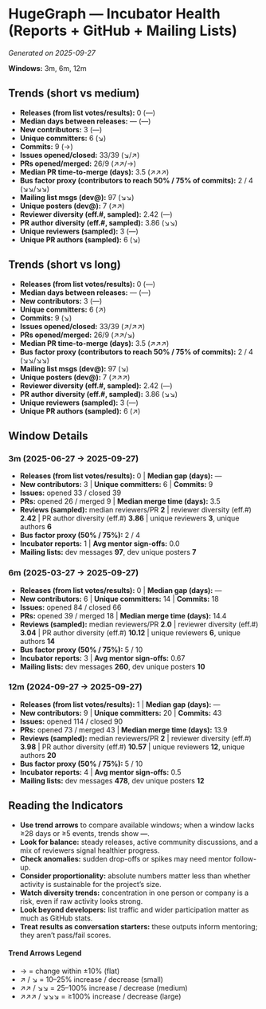 # HugeGraph — Incubator Health (Reports + GitHub + Mailing Lists)
_Generated on 2025-09-27_

**Windows:** 3m, 6m, 12m

## Trends (short vs medium)

- **Releases (from list votes/results):** 0 (—)
- **Median days between releases:** — (—)
- **New contributors:** 3 (—)
- **Unique committers:** 6 (↘)
- **Commits:** 9 (→)
- **Issues opened/closed:** 33/39 (↘/↗)
- **PRs opened/merged:** 26/9 (↗↗/→)
- **Median PR time-to-merge (days):** 3.5 (↗↗↗)
- **Bus factor proxy (contributors to reach 50% / 75% of commits):** 2 / 4 (↘↘/↘↘)
- **Mailing list msgs (dev@):** 97 (↘↘)
- **Unique posters (dev@):** 7 (↗↗)
- **Reviewer diversity (eff.#, sampled):** 2.42 (—)
- **PR author diversity (eff.#, sampled):** 3.86 (↘↘)
- **Unique reviewers (sampled):** 3 (—)
- **Unique PR authors (sampled):** 6 (↘)

## Trends (short vs long)

- **Releases (from list votes/results):** 0 (—)
- **Median days between releases:** — (—)
- **New contributors:** 3 (—)
- **Unique committers:** 6 (↗)
- **Commits:** 9 (↘)
- **Issues opened/closed:** 33/39 (↗/↗↗)
- **PRs opened/merged:** 26/9 (↗↗/↘)
- **Median PR time-to-merge (days):** 3.5 (↗↗↗)
- **Bus factor proxy (contributors to reach 50% / 75% of commits):** 2 / 4 (↘↘/↘↘)
- **Mailing list msgs (dev@):** 97 (↘)
- **Unique posters (dev@):** 7 (↗↗↗)
- **Reviewer diversity (eff.#, sampled):** 2.42 (—)
- **PR author diversity (eff.#, sampled):** 3.86 (↘↘)
- **Unique reviewers (sampled):** 3 (—)
- **Unique PR authors (sampled):** 6 (↗)

## Window Details
### 3m  (2025-06-27 → 2025-09-27)
- **Releases (from list votes/results):** 0  |  **Median gap (days):** —
- **New contributors:** 3  |  **Unique committers:** 6  |  **Commits:** 9
- **Issues:** opened 33 / closed 39
- **PRs:** opened 26 / merged 9  |  **Median merge time (days):** 3.5
- **Reviews (sampled):** median reviewers/PR **2**  |  reviewer diversity (eff.#) **2.42**  |  PR author diversity (eff.#) **3.86**  |  unique reviewers **3**, unique authors **6**
- **Bus factor proxy (50% / 75%):** 2 / 4
- **Incubator reports:** 1  |  **Avg mentor sign-offs:** 0.0
- **Mailing lists:** dev messages **97**, dev unique posters **7**

### 6m  (2025-03-27 → 2025-09-27)
- **Releases (from list votes/results):** 0  |  **Median gap (days):** —
- **New contributors:** 6  |  **Unique committers:** 14  |  **Commits:** 18
- **Issues:** opened 84 / closed 66
- **PRs:** opened 39 / merged 18  |  **Median merge time (days):** 14.4
- **Reviews (sampled):** median reviewers/PR **2.0**  |  reviewer diversity (eff.#) **3.04**  |  PR author diversity (eff.#) **10.12**  |  unique reviewers **6**, unique authors **14**
- **Bus factor proxy (50% / 75%):** 5 / 10
- **Incubator reports:** 3  |  **Avg mentor sign-offs:** 0.67
- **Mailing lists:** dev messages **260**, dev unique posters **10**

### 12m  (2024-09-27 → 2025-09-27)
- **Releases (from list votes/results):** 1  |  **Median gap (days):** —
- **New contributors:** 9  |  **Unique committers:** 20  |  **Commits:** 43
- **Issues:** opened 114 / closed 90
- **PRs:** opened 73 / merged 43  |  **Median merge time (days):** 13.9
- **Reviews (sampled):** median reviewers/PR **2**  |  reviewer diversity (eff.#) **3.98**  |  PR author diversity (eff.#) **10.57**  |  unique reviewers **12**, unique authors **20**
- **Bus factor proxy (50% / 75%):** 5 / 10
- **Incubator reports:** 4  |  **Avg mentor sign-offs:** 0.5
- **Mailing lists:** dev messages **478**, dev unique posters **12**

## Reading the Indicators
- **Use trend arrows** to compare available windows; when a window lacks ≥28 days or ≥5 events, trends show **—**.
- **Look for balance:** steady releases, active community discussions, and a mix of reviewers signal healthier progress.
- **Check anomalies:** sudden drop-offs or spikes may need mentor follow-up.
- **Consider proportionality:** absolute numbers matter less than whether activity is sustainable for the project’s size.
- **Watch diversity trends:** concentration in one person or company is a risk, even if raw activity looks strong.
- **Look beyond developers:** list traffic and wider participation matter as much as GitHub stats.
- **Treat results as conversation starters:** these outputs inform mentoring; they aren’t pass/fail scores.

#### Trend Arrows Legend
- →  = change within ±10% (flat)
- ↗ / ↘ = 10–25% increase / decrease (small)
- ↗↗ / ↘↘ = 25–100% increase / decrease (medium)
- ↗↗↗ / ↘↘↘ = ≥100% increase / decrease (large)
